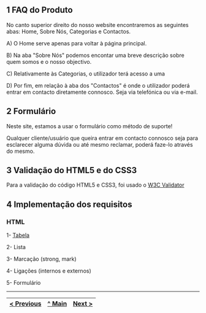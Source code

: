 ## 1 FAQ do Produto

No canto superior direito do nosso website encontraremos as seguintes abas: Home, Sobre Nós, Categorias e Contactos.

A) O Home serve apenas para voltar à página principal.

B) Na aba "Sobre Nós" podemos encontar uma breve descrição sobre quem somos e o nosso objectivo.

C) Relativamente às Categorias, o utilizador terá acesso a uma 

D) Por fim, em relação à aba dos "Contactos" é onde o utilizador poderá entrar em contacto diretamente connosco. Seja via telefónica ou via e-mail.

## 2 Formulário

Neste site, estamos a usar o formulário como método de suporte!

Qualquer cliente/usuário que queira entrar em contacto connosco seja para esclarecer alguma dúvida ou até mesmo reclamar, poderá faze-lo através do mesmo.

## 3 Validação do HTML5 e do CSS3

Para a validação do código HTML5 e CSS3, foi usado o [W3C Validator](https://validator.w3.org/)

## 4 Implementação dos requisitos

### HTML

1- [Tabela](html.Tabelas.png)

2- Lista

3- Marcação (strong, mark)

4- Ligações (internos e externos)

5- Formulário

---
[< Previous](interface-utilizador.md) | [^ Main](https://github.com/TIWM-TI01/dmj-informatica) | [Next >](produto.md)
:--- | :---: | ---: 
